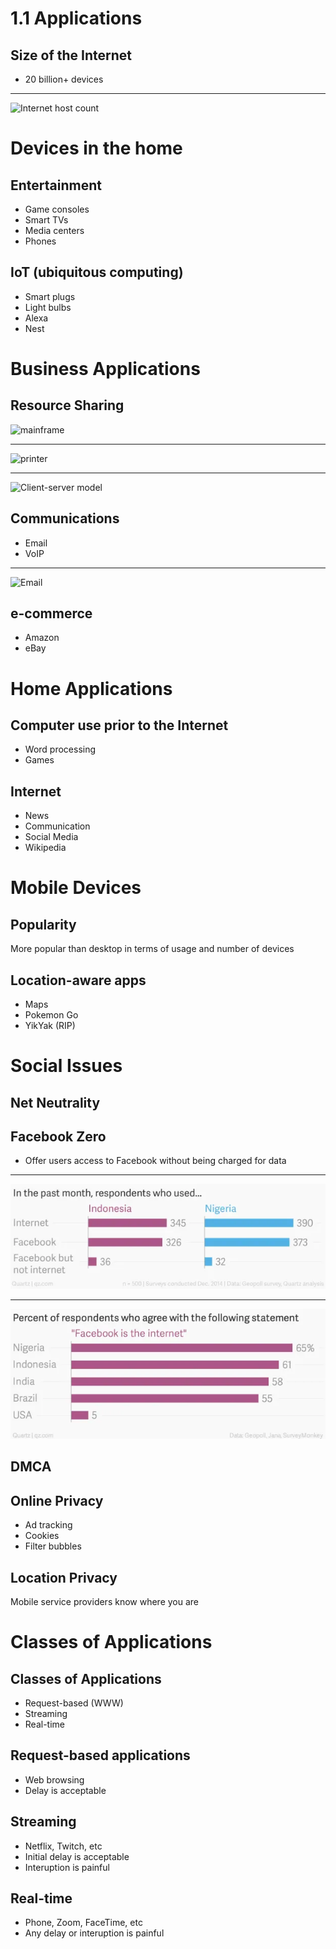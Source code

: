 1.1 Applications
================

Size of the Internet
--------------------

- 20 billion+ devices

---

![Internet host count](https://upload.wikimedia.org/wikipedia/commons/thumb/0/0c/Internet_Hosts_Count_log.svg/600px-Internet_Hosts_Count_log.svg.png)

Devices in the home
===================

Entertainment
-------------

- Game consoles
- Smart TVs
- Media centers
- Phones

IoT (ubiquitous computing)
--------------------------

- Smart plugs
- Light bulbs
- Alexa
- Nest

Business Applications
=====================

Resource Sharing
----------------

![mainframe](https://upload.wikimedia.org/wikipedia/commons/thumb/6/6d/Inside_Z9_2094.jpg/384px-Inside_Z9_2094.jpg)

---

![printer](https://upload.wikimedia.org/wikipedia/commons/7/72/HP_Laserjet_5_DN_1.jpg)

---

![Client-server model](https://upload.wikimedia.org/wikipedia/commons/thumb/c/c9/Client-server-model.svg/640px-Client-server-model.svg.png)

Communications
--------------

- Email
- VoIP

---

![Email](https://upload.wikimedia.org/wikipedia/commons/thumb/6/69/SMTP-transfer-model.svg/640px-SMTP-transfer-model.svg.png)

e-commerce
----------

- Amazon
- eBay

Home Applications
=================

Computer use prior to the Internet
----------------------------------

- Word processing
- Games

Internet
--------

- News
- Communication
- Social Media
- Wikipedia

Mobile Devices
==============

Popularity
----------

More popular than desktop in terms of usage and number of devices

Location-aware apps
-------------------

- Maps
- Pokemon Go
- YikYak (RIP)

Social Issues
=============

Net Neutrality
--------------

Facebook Zero
-------------

- Offer users access to Facebook without being charged for data

---

![Internet and Facebook Usage in past month](media/fbzero-internet-usage.webp)

---

![Facebook is the Internet](media/facebook-is-internet.webp)

DMCA
----

Online Privacy
--------------

- Ad tracking
- Cookies
- Filter bubbles

Location Privacy
----------------

Mobile service providers know where you are

Classes of Applications
=======================

Classes of Applications
-----------------------

- Request-based (WWW)
- Streaming
- Real-time

Request-based applications
--------------------------

- Web browsing
- Delay is acceptable

Streaming
---------

- Netflix, Twitch, etc
- Initial delay is acceptable
- Interuption is painful

Real-time
---------

- Phone, Zoom, FaceTime, etc
- Any delay or interuption is painful
